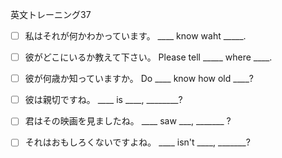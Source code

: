 英文トレーニング37

- [ ] 私はそれが何かわかっています。 ____ know waht _____.
- [ ] 彼がどこにいるか教えて下さい。 Please tell _____ where ____.
- [ ] 彼が何歳か知っていますか。 Do ____ know how old ____?
- [ ] 彼は親切ですね。 ____ is ____, ________?
- [ ] 君はその映画を見ましたね。 ____ saw ___, _______ ?
- [ ] それはおもしろくないですよね。 ____ isn't ____, _______?

